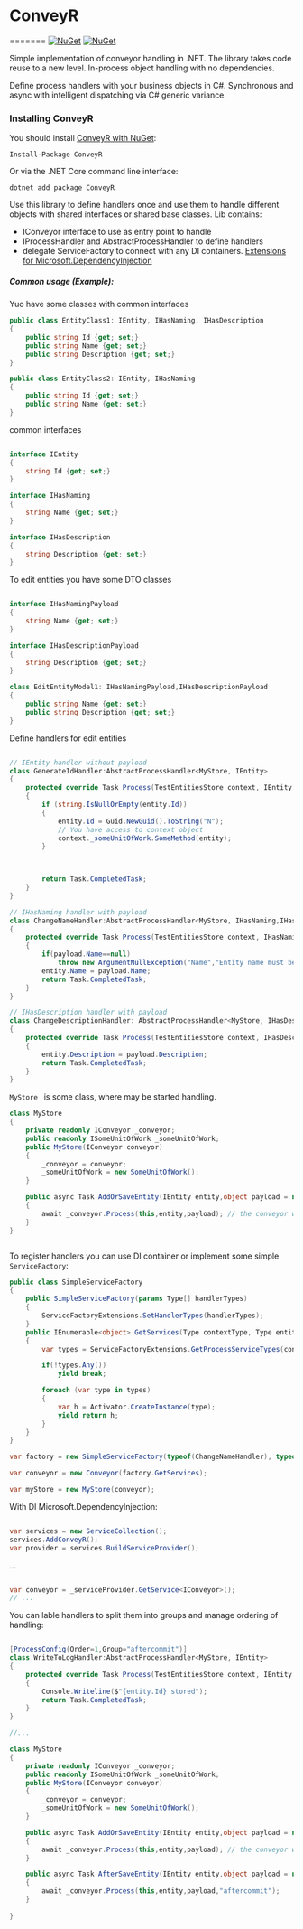 # ConveyR
=======
[![NuGet](https://img.shields.io/nuget/dt/ConveyR.svg)](https://www.nuget.org/packages/ConveyR/) 
[![NuGet](https://img.shields.io/nuget/vpre/ConveyR.svg)](https://www.nuget.org/packages/ConveyR/)

Simple implementation of conveyor handling  in .NET.
The library takes code reuse to a new level.
In-process object handling with no dependencies.

Define process handlers with your business objects in C#. Synchronous and async with intelligent dispatching via C# generic variance.

### Installing ConveyR

You should install [ConveyR with NuGet](https://www.nuget.org/packages/ConveyR):

    Install-Package ConveyR
    
Or via the .NET Core command line interface:

    dotnet add package ConveyR

Use this library to define handlers once and use them to handle different objects with shared interfaces or shared base classes.
Lib contains:
* IConveyor interface to use as entry point to handle
* IProcessHandler and AbstractProcessHandler to define handlers
* delegate ServiceFactory to connect with any DI containers. [Extensions for Microsoft.DependencyInjection](https://www.nuget.org/packages/ConveyR.Extensions.Microsoft.DependencyInjection/)

##### Common usage (Example):

Yuo have some classes with common interfaces

```cs 
public class EntityClass1: IEntity, IHasNaming, IHasDescription
{
    public string Id {get; set;}
    public string Name {get; set;}
    public string Description {get; set;}
}

public class EntityClass2: IEntity, IHasNaming
{
    public string Id {get; set;}
    public string Name {get; set;}
}

```
common interfaces
```cs

interface IEntity
{
    string Id {get; set;}
}

interface IHasNaming
{
    string Name {get; set;}
}

interface IHasDescription
{
    string Description {get; set;}
}
```

To edit entities you have some DTO classes

```cs

interface IHasNamingPayload
{
    string Name {get; set;}
}

interface IHasDescriptionPayload
{
    string Description {get; set;}
}

class EditEntityModel1: IHasNamingPayload,IHasDescriptionPayload
{
    public string Name {get; set;}
    public string Description {get; set;}
}

```

Define handlers for edit entities

```cs

// IEntity handler without payload
class GenerateIdHandler:AbstractProcessHandler<MyStore, IEntity>
{
    protected override Task Process(TestEntitiesStore context, IEntity entity, CancellationToken cancellationToken = default)
    {
        if (string.IsNullOrEmpty(entity.Id))
        {
            entity.Id = Guid.NewGuid().ToString("N");
            // You have access to context object
            context._someUnitOfWork.SomeMethod(entity);
        }

        

        return Task.CompletedTask;
    }
}

// IHasNaming handler with payload
class ChangeNameHandler:AbstractProcessHandler<MyStore, IHasNaming,IHasNamingPayload>
{
    protected override Task Process(TestEntitiesStore context, IHasNaming entity, IHasNamingPayload payload,CancellationToken cancellationToken = default)
    {
        if(payload.Name==null)
            throw new ArgumentNullException("Name","Entity name must be named");
        entity.Name = payload.Name;
        return Task.CompletedTask;
    }
}

// IHasDescription handler with payload
class ChangeDescriptionHandler: AbstractProcessHandler<MyStore, IHasDescription,IHasDescriptionPayload>
{
    protected override Task Process(TestEntitiesStore context, IHasDescription entity, IHasDescriptionPayload payload, CancellationToken cancellationToken = default)
    {
        entity.Description = payload.Description;
        return Task.CompletedTask;
    }
}


```
``MyStore `` is some class, where may be started handling.


```cs 
class MyStore
{
    private readonly IConveyor _conveyor;
    public readonly ISomeUnitOfWork _someUnitOfWork;
    public MyStore(IConveyor conveyor)
    {
        _conveyor = conveyor;
        _someUnitOfWork = new SomeUnitOfWork();
    }

    public async Task AddOrSaveEntity(IEntity entity,object payload = null)
    {
        await _conveyor.Process(this,entity,payload); // the conveyor will find all required handlers and apply them
    }
}



```

To register handlers you can use DI container or implement some simple ``ServiceFactory``:

```cs
public class SimpleServiceFactory
{
    public SimpleServiceFactory(params Type[] handlerTypes)
    {
        ServiceFactoryExtensions.SetHandlerTypes(handlerTypes);
    }
    public IEnumerable<object> GetServices(Type contextType, Type entityType, Type payloadType = null, string processCase=null)
    {
        var types = ServiceFactoryExtensions.GetProcessServiceTypes(contextType, entityType, payloadType, processCase);

        if(!types.Any())
            yield break;

        foreach (var type in types)
        {
            var h = Activator.CreateInstance(type);
            yield return h;
        }
    }
}

var factory = new SimpleServiceFactory(typeof(ChangeNameHandler), typeof(ChangeDescriptionHandler),typeof(GenerateIdHandler));

var conveyor = new Conveyor(factory.GetServices);

var myStore = new MyStore(conveyor);

```
With DI Microsoft.DependencyInjection:

```cs

var services = new ServiceCollection();
services.AddConveyR();
var provider = services.BuildServiceProvider();


```
...

```cs 

var conveyor = _serviceProvider.GetService<IConveyor>();
// ...

```

You can lable handlers to split them into groups and manage ordering of handling:

```cs

[ProcessConfig(Order=1,Group="aftercommit")]
class WriteToLogHandler:AbstractProcessHandler<MyStore, IEntity>
{
    protected override Task Process(TestEntitiesStore context, IEntity entity, CancellationToken cancellationToken = default)
    {
        Console.Writeline($"{entity.Id} stored");
        return Task.CompletedTask;
    }
}

//...

class MyStore
{
    private readonly IConveyor _conveyor;
    public readonly ISomeUnitOfWork _someUnitOfWork;
    public MyStore(IConveyor conveyor)
    {
        _conveyor = conveyor;
        _someUnitOfWork = new SomeUnitOfWork();
    }

    public async Task AddOrSaveEntity(IEntity entity,object payload = null)
    {
        await _conveyor.Process(this,entity,payload); // the conveyor will find all required handlers and apply them
    }

    public async Task AfterSaveEntity(IEntity entity,object payload = null)
    {
        await _conveyor.Process(this,entity,payload,"aftercommit");
    }
    
}

```